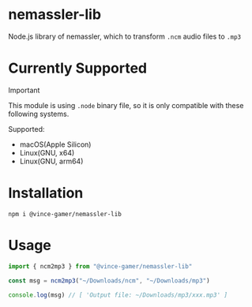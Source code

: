 # nemassler-lib

Node.js library of nemassler, which to transform `.ncm` audio files to `.mp3`

# Currently Supported

> [!IMPORTANT]
> This module is using `.node` binary file, so it is only compatible with these following systems.

Supported:
- macOS(Apple Silicon)
- Linux(GNU, x64)
- Linux(GNU, arm64)


# Installation

```shell
npm i @vince-gamer/nemassler-lib
```

# Usage

```ts
import { ncm2mp3 } from "@vince-gamer/nemassler-lib"

const msg = ncm2mp3("~/Downloads/ncm", "~/Downloads/mp3")

console.log(msg) // [ 'Output file: ~/Downloads/mp3/xxx.mp3' ]
```